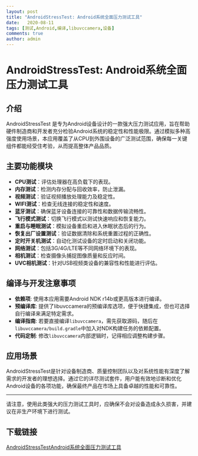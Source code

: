 ```yaml
---
layout: post
title: "AndroidStressTest: Android系统全面压力测试工具"
date:   2020-08-11
tags: [测试,Android,编译,libuvccamera,设备]
comments: true
author: admin
---
```

# AndroidStressTest: Android系统全面压力测试工具

## 介绍

AndroidStressTest 是专为Android设备设计的一款强大压力测试应用，旨在帮助硬件制造商和开发者充分检验Android系统的稳定性和性能极限。通过模拟多种高强度使用场景，本应用覆盖了从CPU到外围设备的广泛测试范围，确保每一关键组件都能经受住考验，从而提高整体产品品质。

## 主要功能模块

- **CPU测试**：评估处理器在高负载下的表现。
- **内存测试**：检测内存分配与回收效率，防止泄漏。
- **视频测试**：验证视频播放处理能力及稳定性。
- **WIFI测试**：检查无线连接的稳定性和速度。
- **蓝牙测试**：确保蓝牙设备连接的可靠性和数据传输流畅性。
- **飞行模式测试**：切换飞行模式以测试快速响应和恢复能力。
- **重启与睡眠测试**：模拟设备重启和进入休眠状态后的行为。
- **恢复出厂设置测试**：验证数据清除和系统重置过程的正确性。
- **定时开关机测试**：自动化测试设备的定时启动和关闭功能。
- **网络测试**：包括3G/4G/LTE等不同网络环境下的表现。
- **相机测试**：检查摄像头捕捉图像质量和反应时间。
- **UVC相机测试**：针对USB视频类设备的兼容性和性能进行评估。
  
## 编译与开发注意事项

- **依赖项**: 使用本应用需要Android NDK r14b或更高版本进行编译。
- **预编译库**: 提供了libuvccamera的预编译库选项，便于快捷集成，但也可选择自行编译来满足特定需求。
- **编译指南**: 若要直接编译`libuvccamera`，需先获取源码，随后在`libuvccamera/build.gradle`中加入对NDK构建任务的依赖配置。
- **代码定制**: 修改`libuvccamera`内部逻辑时，记得相应调整构建步骤。

## 应用场景

AndroidStressTest是针对设备制造商、质量控制团队以及对系统性能有深度了解需求的开发者的理想选择。通过它的详尽测试套件，用户能有效地诊断和优化Android设备的各项功能，确保最终产品在市场上具备卓越的性能和可靠性。

---

请注意，使用此类强大的压力测试工具时，应确保不会对设备造成永久损害，并建议在非生产环境下进行测试。

## 下载链接

[AndroidStressTestAndroid系统全面压力测试工具](https://pan.quark.cn/s/62d7f95f0b17)